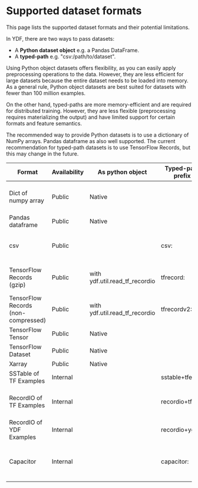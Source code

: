 # Supported dataset formats

This page lists the supported dataset formats and their potential limitations.

In YDF, there are two ways to pass datasets:

-   A **Python dataset object** e.g. a Pandas DataFrame.
-   A **typed-path** e.g. "csv:/path/to/dataset".

Using Python object datasets offers flexibility, as you can easily apply
preprocessing operations to the data. However, they are less efficient for large
datasets because the entire dataset needs to be loaded into memory. As a general
rule, Python object datasets are best suited for datasets with fewer than 100
million examples.

On the other hand, typed-paths are more memory-efficient and are required for
distributed training. However, they are less flexible (preprocessing requires
materializing the output) and have limited support for certain formats and
feature semantics.

The recommended way to provide Python datasets is to use a dictionary of NumPy
arrays. Pandas dataframe as also well supported. The current recommendation for
typed-path datasets is to use TensorFlow Records, but this may change in the
future.

Format                              | Availability | As python object               | Typed-path prefix | Remarks
----------------------------------- | ------------ | ------------------------------ | ----------------- | -------
Dict of numpy array                 | Public       | Native                         |                   | Efficient; Recommended for small datasets
Pandas dataframe                    | Public       | Native                         |                   |
csv                                 | Public       |                                | csv:              | No support for multi-dimentionnal features.
TensorFlow Records (gzip)           | Public       | with ydf.util.read_tf_recordio | tfrecord:         | Efficient; Recommended for large datasets
TensorFlow Records (non-compressed) | Public       | with ydf.util.read_tf_recordio | tfrecordv2:       | Inefficient; To avoid
TensorFlow Tensor                   | Public       | Native                         |                   | Inefficient; To avoid
TensorFlow Dataset                  | Public       | Native                         |                   | Inefficient; To avoid
Xarray                              | Public       | Native                         |                   |
SSTable of TF Examples              | Internal     |                                | sstable+tfe:      |
RecordIO of TF Examples             | Internal     |                                | recordio+tfe:     | Efficient; Recommended for large datasets
RecordIO of YDF Examples            | Internal     |                                | recordio+ygge:    | Very efficient; For advanced users
Capacitor                           | Internal     |                                | capacitor:        | Very efficient; No support for multi-dimentionnal features.
